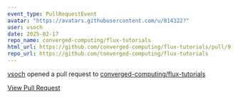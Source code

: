 ```yaml
---
event_type: PullRequestEvent
avatar: "https://avatars.githubusercontent.com/u/814322?"
user: vsoch
date: 2025-02-17
repo_name: converged-computing/flux-tutorials
html_url: https://github.com/converged-computing/flux-tutorials/pull/9
repo_url: https://github.com/converged-computing/flux-tutorials
---
```


<a href='https://github.com/vsoch' target='_blank'>vsoch</a> opened a pull request to <a href='https://github.com/converged-computing/flux-tutorials' target='_blank'>converged-computing/flux-tutorials</a>

<a href='https://github.com/converged-computing/flux-tutorials/pull/9' target='_blank'>View Pull Request</a>